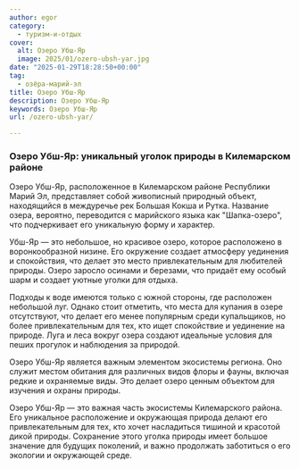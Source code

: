 ```yaml
---
author: egor
category:
  - туризм-и-отдых
cover:
  alt: Озеро Убш-Яр
  image: 2025/01/ozero-ubsh-yar.jpg
date: "2025-01-29T18:28:50+00:00"
tag:
  - озёра-марий-эл
title: Озеро Убш-Яр
description: Озеро Убш-Яр
keywords: Озеро Убш-Яр
url: /ozero-ubsh-yar/

---
```

### Озеро Убш-Яр: уникальный уголок природы в Килемарском районе

Озеро Убш-Яр, расположенное в Килемарском районе Республики Марий Эл, представляет собой живописный природный объект, находящийся в междуречье рек Большая Кокша и Рутка. Название озера, вероятно, переводится с марийского языка как "Шапка-озеро", что подчеркивает его уникальную форму и характер.

Убш-Яр — это небольшое, но красивое озеро, которое расположено в воронкообразной низине. Его окружение создает атмосферу уединения и спокойствия, что делает это место привлекательным для любителей природы. Озеро заросло осинами и березами, что придаёт ему особый шарм и создает уютные уголки для отдыха.

Подходы к воде имеются только с южной стороны, где расположен небольшой луг. Однако стоит отметить, что места для купания в озере отсутствуют, что делает его менее популярным среди купальщиков, но более привлекательным для тех, кто ищет спокойствие и уединение на природе. Луга и леса вокруг озера создают идеальные условия для пеших прогулок и наблюдения за природой.

Озеро Убш-Яр является важным элементом экосистемы региона. Оно служит местом обитания для различных видов флоры и фауны, включая редкие и охраняемые виды. Это делает озеро ценным объектом для изучения и охраны природы.

Озеро Убш-Яр — это важная часть экосистемы Килемарского района. Его уникальное расположение и окружающая природа делают его привлекательным для тех, кто хочет насладиться тишиной и красотой дикой природы. Сохранение этого уголка природы имеет большое значение для будущих поколений, и важно продолжать заботиться о его экологии и окружающей среде.
